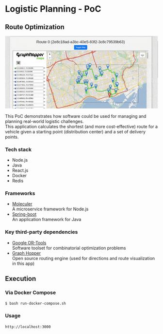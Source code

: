 # Logistic Planning - PoC
## Route Optimization
![](readme-demo.gif)

This PoC demonstrates how software could be used for managing and planning real-world logistic challenges. \
This application calculates the shortest (and more cost-effective) route for a vehicle given a starting point (distribution center) and a set of delivery points.

### Tech stack
- Node.js 
- Java
- React.js
- Docker
- Redis

### Frameworks
- [Moleculer](https://moleculer.services/) \
  A microservice framework for Node.js
- [Spring-boot](https://spring.io/projects/spring-boot) \
  An application framework for Java

### Key third-party dependencies
- [Google OR-Tools](https://developers.google.com/optimization) \
  Software toolset for combinatorial optimization problems
- [Graph Hopper](https://github.com/graphhopper/graphhopper) \
  Open source routing engine (used for directions and route visualization in this app)

## Execution
### Via Docker Compose
``` $ bash run-docker-compose.sh ```
### Usage
``` http://localhost:3000 ```